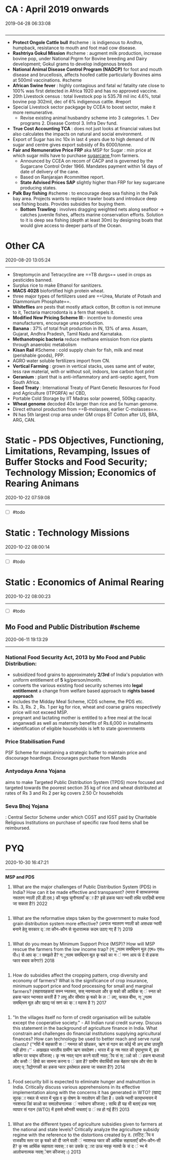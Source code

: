 # CA : April 2019 onwards

2019-04-28 06:33:08

```toc
```

---

- **Protect Ongole Cattle bull** #scheme : is indigenous to Andhra, humpback, resistance to mouth and foot mad cow disease.
- **Rashtriya Gokul Mission** #scheme : augment milk production, increase bovine pop, under National Prgrm for Bovine breeding and Dairy development; Gokul grams to develop indigenous breeds
- **National Animal Disease Control Program (NADCP)** for foot and mouth disease and brucellosis, affects hoofed cattle particularly Bovines aims at 500mil vaccinations. #scheme
- **African Swine fever** : highly contagious and fatal w/ fatality rate close to 100% was first detected in Africa 1920 and has no approved vaccine.
- 20th Livestock census : total livestock pop is 535.78 mil inc 4.6%, total bovine pop 302mil, dec of 6% indigenous cattle. #report
- Special Livestock sector packgage by CCEA to boost sector, make it more remunerative.
	- Revise existing animal husbandry scheme into 3 categories. 1. Dev programs 2. Disease Control 3. Infra Dev fund.
- **True Cost Accounting TCA** : does not just looks at financial values but also calculates the impacts on natural and social environment.
- Export of Sugar has inc 10x in last 4 years due to high demand of IN sugar and centre gives export subsidy of Rs 6000/tonne.
- **Fair and Remunerative Price FRP** aka MSP for Sugar : min price at which sugar mills have to purchase <u> sugarcane </u> from farmers.
	- Announced by CCEA on recom of CACP and is governed by the Sugarcane Control Order 1966. Mandates payment within 14 days of date of delivery of the cane.
	- Based on Ranjarajan #committee report.
	- **State Advised Prices SAP** slightly higher than FRP for key sugarcane producing states.
 - **Palk Bay fishing** #scheme : to encourage deep sea fishing in the Palk bay area. Projects wants to replace trawler boats and introduce deep sea fishing boats. Provides subsidies for buying them.
	 - **Bottom Trawling** : involves dragging weighted nets along seafloor -> catches juvenile fishes, affects marine conservation efforts. Solution to it is deep sea fishing (depth at least 30m) by designing boats that would give access to deeper parts of the Ocean.

# Other CA

2020-08-20 13:05:24

---

- Streptomycin and Tetracycline are ==TB durgs== used in crops as pesticides banned.
- Surplus rice to make Ethanol for sanitizers.
- **MACS 4028** biofortified high protein wheat.
- three major types of fertilizers used are ==Urea, Muriate of Potash and Diammonium Phosphate==.
- **Whiteflies** are pests that mostly attack cotton, Bt cotton is not immune to it, Tectaria marcrodonta is a fern that repels it.
- **Modified New Pricing Scheme III**:- incentive to domestic urea manufacturers, encourage urea production.
- **Banana** : 37% of total fruit production in IN, 13% of area. Assam, Gujarat, Andhra Pradesh, Tamil Nadu and Karnataka.
- **Methanotropic bacteria** reduce methane emission from rice plants through anaerobic metabolism
- **Kisan Rail** #Scheme : cold supply chain for fish, milk and meat (perishable goods), PPP.
- AGRO water soluble fertilizers import from CN.
- **Vertical Farming** : grown in vertical stacks, uses same amt of water, less raw material, with or without soil, indoors, low carbon foot print
- **Geranium** : plant that is anti-inflammatory and anti-septic agent, from South Africa.
- **Seed Treaty** : International Treaty of Plant Genetic Resources for Food and Agriculture (ITPGRFA) w/ CBD,
- Portable Cold Storage by IIT Madras solar powered, 500kg capacity.
- **Wheat genome** decoded 40x larger than rice and 5x human genome.
- Direct ethanol production from ==B-molasses, earlier C-molasses==.
- IN has 5th largest crop area under GM crops BT Cotton after US, BRA, ARG, CAN.

# Static - PDS Objectives, Functioning, Limitations, Revamping, Issues of Buffer Stocks and Food Security; Technology Mission; Economics of Rearing Animans

2020-10-22 07:59:08

---
- [ ] #todo

# Static : Technology Missions

2020-10-22 08:00:14

---
- [ ] #todo

# Static : Economics of Animal Rearing

2020-10-22 08:00:23

---
- [ ] #todo

## Mo Food and Public Distribution #scheme

2020-06-11 19:13:29

---

### National Food Security Act, 2013 by Mo Food and Public Distribution:

- subsidized food grains to approximately **2/3rd** of India's population with uniform entitlement of **5** kg/person/month.
- converts the various existing food security schemes into **legal entitlement** a change from welfare based approach to **rights based approach**
- includes the Midday Meal Scheme, ICDS scheme, the PDS etc.
- Rs. 3, Rs. 2 , Rs. 1 per kg for rice, wheat and coarse grains respectively price will not exceed MSP.
- pregnant and lactating mother is entitled to a free meal at the local anganwadi as well as maternity benefits of Rs.6,000 in installments
- identification of eligible households is left to state governments

### Price Stabilisation Fund

PSF Scheme for maintaining a strategic buffer to maintain price and discourage hoardings. Encourages purchase from Mandis

### Antyodaya Anna Yojana

aims to make Targeted Public Distribution System (TPDS) more focused and targeted towards the poorest section 35 kg of rice and wheat distributed at rates of Rs 3 and Rs 2 per kg covers 2.50 Cr households

### Seva Bhoj Yojana

: Central Sector Scheme under which CGST and IGST paid by
Charitable Religious Institutions on purchase of specific raw food items shall be reimbursed.

# PYQ

2020-10-30 16:47:21

---

**MSP and PDS**

1. What are the major challenges of Public Distribution System (PDS) in India? How can it be
made effective and transparent? (भारत में साव्भजननक नवतरण प्णाली (पी.डी.एस.) की प्मुख चुनौनतयाँ क्ा है? इसे हकस प्कार
प्भावी तथिा पारदिथी बनाया जा सकता है?) 2022

```ad-Answer

```

1. What are the reformative steps taken by the government to make food grain distribution system
more effective? (अनाज नवतरण प्णाली को असधक प्भावी बनाने हेतु सरकार द्ारा कौन-कौन से सुधारात्मक कदम उठाए गए हैं ?) 2019

```ad-Answer

```

1. What do you mean by Minimum Support Price (MSP)? How will MSP rescue the farmers from
the low income trap? (न्ूनतम समथि्भन मूल (एम० एस० पी०) से आप क्ा समझते है? न्ूनतम समथि्भन मूल कृ षको का न ं नम्न आय फं दे से
हकस प्कार बचाव करेगा?) 2018

```ad-Answer

```

1. How do subsidies affect the cropping pattern, crop diversity and economy of farmers? What is
the significance of crop insurance, minimum support price and food processing for small and
marginal farmers? (सहाययहकयां सस्न प्नतरूप, सस् नवनवधता और कृ षको की आर्थिक स् ं स्नत को हकस प्कार प्भानवत करती हैं ? लघु और
सीमांत कृ षको के ल ं लए, फसल बीमा, न्ूनतम समथि्भन मूल और खाद्य प्सं स्रण का क्ा महत्त्व है ?) 2017

```ad-Answer

```

1. "In the villages itself no form of credit organisation will be suitable except the cooperative
society." - All Indian rural credit survey. Discuss this statement in the background of agriculture
finance in India. What constrain and challenges do financial institutions supplying agricultural
finances? How can technology be used to better reach and serve rural clients? (‘‘गाँवो में सहकारी स ं गमनत
को छोडकर, ऋण सं गठन का कोई भी अन् ढांचा उपयुति नही होगा।’’ - अखखल भारतीय ग्रामीण ऋण सवदेक्ण। भारत में कृ नष नवत की पृष्ठभूगम में, इस
कथिन पर चचा्भ कीजजए। कृ नष नवत् प्दान करने वाली नवत्ीय सं स्ाओ को ं हकन बाध्ताओ और कसौ ं हियो का सामना करना प ं डता है? ग्रामीण सेवार्थियों
तक बेहतर पहंच और सेवा के ललए प्ौद्योगगकी का हकस प्कार इस्तेमाल हकया जा सकता है?) 2014

```ad-Answer

```

1. Food security bill is expected to eliminate hunger and malnutrition in India. Critically discuss various apprehensions in its effective implementation along with the concerns it has generated
in WTO? (खाद्य सुरक्ा नबल से भारत में भूख व कु पोषण के नवलोपन की आिा है। उसके प्भावी काया्भन्वयन में नवशभन्न आिं काओ का समालोचनात्मक ं
नववेचना कीजजए। साथि ही यह भी बताएं हक नवश् व्यापार सं गठन (WTO) में इससे कौनसी चचताएं उ ं त्न्न हो गई हैं?) 2013

```ad-Answer

```

1. What are the different types of agriculture subsidies given to farmers at the national and state
levels? Critically analyze the agriculture subsidy regime with the reference to the distortions
created by it. (राटिट्ीय व राजकीय स्तर पर कृ षको को दी जाने वाली ं नवशभन्न प्कार की आर्थिक सहायताएँ कौन-कौन-सी है? कृ नष आर्थिक सहायता
व्यवस्ा का उसके द्ारा उत्न्न नवकृ नतयो के सं द ं भ्भ में आलोचनात्मक नवश्ेषण कीजजए।) 2013

```ad-Answer

```
